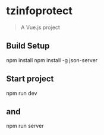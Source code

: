 # tzinfoprotect

> A Vue.js project

## Build Setup
npm install
npm install -g json-server
## Start project
npm run dev
## and
npm run server
